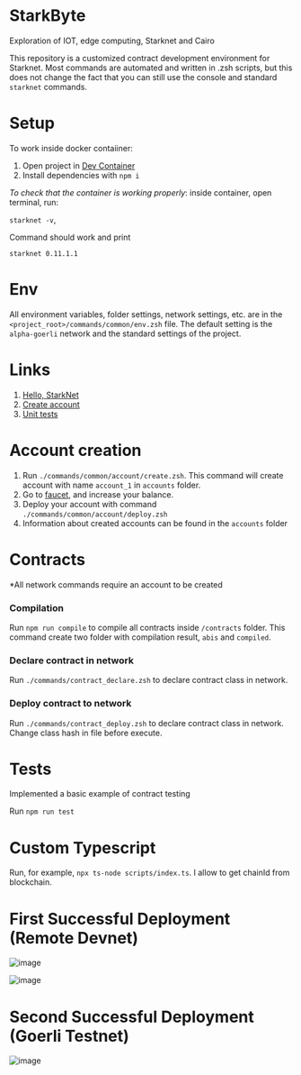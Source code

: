 # StarkByte
Exploration of IOT, edge computing, Starknet and Cairo

This repository is a customized contract development environment for Starknet. Most commands are automated and written in .zsh scripts, but this does not change the fact that you can still use the console and standard `starknet` commands.

# Setup
To work inside docker contaiiner:
1. Open project in <a href="https://code.visualstudio.com/docs/devcontainers/tutorial">Dev Container</a> 
2. Install dependencies with `npm i`

<i>To check that the container is working properly</i>: inside container, open terminal, run:

 `starknet -v`, 

Command should work and print

`starknet 0.11.1.1`

# Env
All environment variables, folder settings, network settings, etc. are in the `<project_root>/commands/common/env.zsh` file. The default setting is the `alpha-goerli` network and the standard settings of the project.

# Links
1. <a href="https://www.cairo-lang.org/docs/hello_starknet/index.html">Hello, StarkNet</a>
2. <a href="https://www.cairo-lang.org/docs/hello_starknet/account_setup.html#creating-an-account">Create account</a>
2. <a href="https://www.cairo-lang.org/docs/hello_starknet/unit_tests.html">Unit tests</a>


# Account creation
1. Run `./commands/common/account/create.zsh`. This command will create account with name `account_1` in `accounts` folder.
2. Go to <a href="https://faucet.goerli.starknet.io/">faucet</a>, and increase your balance.
3. Deploy your account with command `./commands/common/account/deploy.zsh`
4. Information about created accounts can be found in the `accounts` folder

# Contracts
*All network commands require an account to be created
### Compilation
Run `npm run compile` to compile all contracts inside `/contracts` folder. This command create two folder with compilation result, `abis` and `compiled`.
### Declare contract in network
Run `./commands/contract_declare.zsh` to declare contract class in network.
### Deploy contract to network
Run `./commands/contract_deploy.zsh` to declare contract class in network. Change class hash in file before execute.

# Tests
Implemented a basic example of contract testing


Run `npm run test`

# Custom Typescript
Run, for example, `npx ts-node scripts/index.ts`. I allow to get chainId from blockchain.

# First Successful Deployment (Remote Devnet)
![image](https://github.com/TechieTeee/StarkByte/assets/100870737/527cb095-b980-4838-8700-d0e6d5346b62)

![image](https://github.com/TechieTeee/StarkByte/assets/100870737/47cb9f32-4e6a-4a24-a210-7385c7d38305)

# Second Successful Deployment (Goerli Testnet)
![image](https://github.com/TechieTeee/StarkByte/assets/100870737/0f8cecb8-c7f9-48c0-90bc-6c145ca87605)

